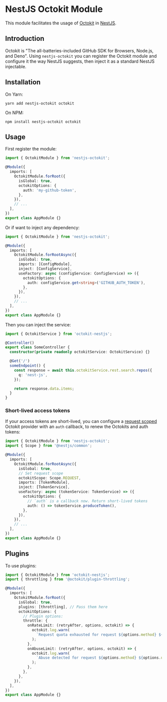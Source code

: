 # NestJS Octokit Module

This module facilitates the usage of [Octokit](https://github.com/octokit/octokit.js) in [NestJS](https://github.com/nestjs/nest).

## Introduction

Octokit is "The all-batteries-included GitHub SDK for Browsers, Node.js, and Deno".
Using `nestjs-octokit` you can register the Octokit module and configure it the way NestJS suggests, then inject it as a standard NestJS injectable.

## Installation

On Yarn:

```shell
yarn add nestjs-octokit octokit
```

On NPM:

```shell
npm install nestjs-octokit octokit
```

## Usage

First register the module:

```ts
import { OctokitModule } from 'nestjs-octokit';

@Module({
  imports: [
    OctokitModule.forRoot({
      isGlobal: true,
      octokitOptions: {
        auth: 'my-github-token',
      },
    }),
    // ...
  ],
})
export class AppModule {}
```

Or if want to inject any dependency:

```ts
import { OctokitModule } from 'nestjs-octokit';

@Module({
  imports: [
    OctokitModule.forRootAsync({
      isGlobal: true,
      imports: [ConfigModule],
      inject: [ConfigService],
      useFactory: async (configService: ConfigService) => ({
        octokitOptions: {
          auth: configService.get<string>('GITHUB_AUTH_TOKEN'),
        },
      }),
    }),
    // ...
  ],
})
export class AppModule {}
```

Then you can inject the service:

```ts
import { OctokitService } from 'octokit-nestjs';

@Controller()
export class SomeController {
  constructor(private readonly octokitService: OctokitService) {}

  @Get('/')
  someEndpoint() {
    const response = await this.octokitService.rest.search.repos({
      q: 'nest-js',
    });

    return response.data.items;
  }
}
```

### Short-lived access tokens

If your access tokens are short-lived, you can configure a [request
scoped](https://docs.nestjs.com/fundamentals/injection-scopes#provider-scope)
Octokit provider with an `auth` callback, to renew the Octokits
and auth tokens:

```ts
import { OctokitModule } from 'nestjs-octokit';
import { Scope } from '@nestjs/common';

@Module({
  imports: [
    OctokitModule.forRootAsync({
      isGlobal: true,
      // Set request scope
      octokitScope: Scope.REQUEST,
      imports: [TokenModule],
      inject: [TokenService],
      useFactory: async (tokenService: TokenService) => ({
        octokitOptions: {
          // `auth` is a callback now. Return short-lived tokens
          auth: () => tokenService.produceToken(),
        },
      }),
    }),
    // ...
  ],
})
export class AppModule {}
```

## Plugins

To use plugins:

```ts
import { OctokitModule } from 'octokit-nestjs';
import { throttling } from '@octokit/plugin-throttling';

@Module({
  imports: [
    OctokitModule.forRoot({
      isGlobal: true,
      plugins: [throttling], // Pass them here
      octokitOptions: {
        // Plugin options:
        throttle: {
          onRateLimit: (retryAfter, options, octokit) => {
            octokit.log.warn(
              `Request quota exhausted for request ${options.method} ${options.url}`
            );
          },
          onAbuseLimit: (retryAfter, options, octokit) => {
            octokit.log.warn(
              `Abuse detected for request ${options.method} ${options.url}`
            );
          },
        },
      },
    }),
  ],
})
export class AppModule {}
```
